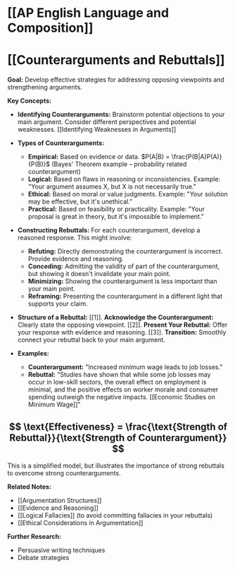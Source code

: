# [[AP English Language and Composition]]
# [[Counterarguments and Rebuttals]]

**Goal:**  Develop effective strategies for addressing opposing viewpoints and strengthening arguments.

**Key Concepts:**

* **Identifying Counterarguments:**  Brainstorm potential objections to your main argument.  Consider different perspectives and potential weaknesses. [[Identifying Weaknesses in Arguments]]

* **Types of Counterarguments:**
    * **Empirical:** Based on evidence or data.  $P(A|B) = \frac{P(B|A)P(A)}{P(B)}$ (Bayes' Theorem example – probability related counterargument)
    * **Logical:** Based on flaws in reasoning or inconsistencies.  Example:  "Your argument assumes X, but X is not necessarily true."
    * **Ethical:** Based on moral or value judgments. Example: "Your solution may be effective, but it's unethical."
    * **Practical:** Based on feasibility or practicality. Example: "Your proposal is great in theory, but it's impossible to implement."

* **Constructing Rebuttals:**  For each counterargument, develop a reasoned response. This might involve:
    * **Refuting:** Directly demonstrating the counterargument is incorrect.  Provide evidence and reasoning.
    * **Conceding:** Admitting the validity of part of the counterargument, but showing it doesn't invalidate your main point.
    * **Minimizing:** Showing the counterargument is less important than your main point.
    * **Reframing:** Presenting the counterargument in a different light that supports your claim.


* **Structure of a Rebuttal:**
    [[1]]. **Acknowledge the Counterargument:**  Clearly state the opposing viewpoint.
    [[2]]. **Present Your Rebuttal:**  Offer your response with evidence and reasoning.
    [[3]]. **Transition:**  Smoothly connect your rebuttal back to your main argument.


* **Examples:**

    * **Counterargument:**  "Increased minimum wage leads to job losses."
    * **Rebuttal:**  "Studies have shown that while some job losses may occur in low-skill sectors, the overall effect on employment is minimal, and the positive effects on worker morale and consumer spending outweigh the negative impacts.  [[Economic Studies on Minimum Wage]]"


## $$ \text{Effectiveness} = \frac{\text{Strength of Rebuttal}}{\text{Strength of Counterargument}} $$

This is a simplified model, but illustrates the importance of strong rebuttals to overcome strong counterarguments.


**Related Notes:**

* [[Argumentation Structures]]
* [[Evidence and Reasoning]]
* [[Logical Fallacies]]  (to avoid committing fallacies in your rebuttals)
* [[Ethical Considerations in Argumentation]]

**Further Research:**

* Persuasive writing techniques
* Debate strategies


